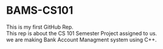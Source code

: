 # BAMS-CS101
This is my first GitHub Rep.
<br>
This rep is about the CS 101 Semester Project assigned to us.
<br>
we are making Bank Account Managment system using C++.
